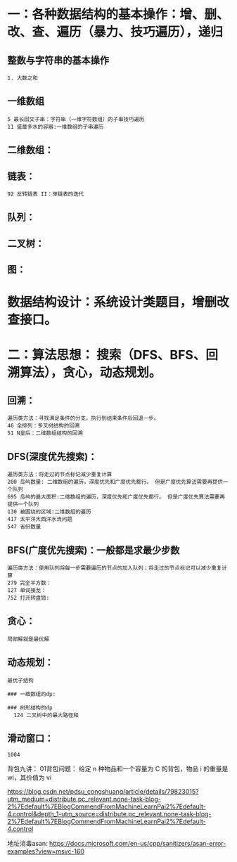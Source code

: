 # 一：各种数据结构的基本操作：增、删、改、查、遍历（暴力、技巧遍历），递归
  ## 整数与字符串的基本操作
    1. 大数之和
  
  ## 一维数组
    5 最长回文子串：字符串（一维字符数组）的子串技巧遍历
    11 盛最多水的容器:一维数组的子串遍历
    

  ## 二维数组：

  ## 链表：
    92 反转链表 II：单链表的迭代

  ## 队列：

  ## 二叉树：

  ## 图：
  
  # 数据结构设计：系统设计类题目，增删改查接口。

# 二：算法思想： 搜索（DFS、BFS、回溯算法），贪心，动态规划。

  ## 回溯：
    遍历类方法：寻找满足条件的分支，执行到结束条件后回退一步。
    46 全排列：多叉树结构的回溯
    51 N皇后：二维数组结构的回溯

  ## DFS(深度优先搜索)：
    遍历类方法：将走过的节点标记减少重复计算
    200 岛屿数量: 二维数组的遍历，深度优先和广度优先都行。 但是广度优先算法需要再提供一个队列
    695 岛屿的最大面积:二维数组的遍历，深度优先和广度优先都行。 但是广度优先算法需要再提供一个队列
    130 被围绕的区域:二维数组的遍历
    417 太平洋大西洋水流问题
    547 省份数量


  ## BFS(广度优先搜索)：一般都是求最少步数
    遍历类方法：使用队列将每一步需要遍历的节点的加入队列；将走过的节点标记可以减少重复计算
    279 完全平方数：
    127 单词接龙：
    752 打开转盘锁:


  ## 贪心：
    局部解就是最优解



  ## 动态规划：
    最优子结构

    ### 一维数组的dp:
      
    ### 树形结构的dp 
      124 二叉树中的最大路径和



  ## 滑动窗口：
    1004



背包九讲：
01背包问题：
给定 n 种物品和一个容量为 C 的背包，物品 i 的重量是 wi，其价值为 vi


https://blog.csdn.net/pdsu_congshuang/article/details/79823015?utm_medium=distribute.pc_relevant.none-task-blog-2%7Edefault%7EBlogCommendFromMachineLearnPai2%7Edefault-4.control&depth_1-utm_source=distribute.pc_relevant.none-task-blog-2%7Edefault%7EBlogCommendFromMachineLearnPai2%7Edefault-4.control





地址消毒asan: https://docs.microsoft.com/en-us/cpp/sanitizers/asan-error-examples?view=msvc-160


